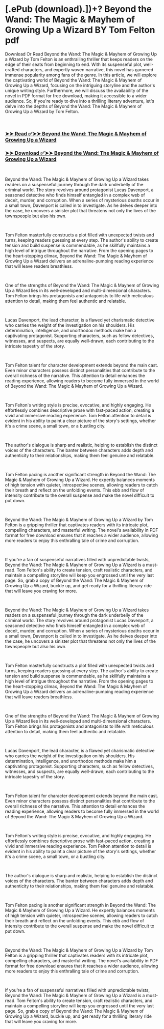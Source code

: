 # [.ePub (download).])+? Beyond the Wand: The Magic & Mayhem of Growing Up a Wizard BY Tom Felton pdf

<p>Download Or Read Beyond the Wand: The Magic & Mayhem of Growing Up a Wizard by Tom Felton is an enthralling thriller that keeps readers on the edge of their seats from beginning to end. With its suspenseful plot, well-crafted characters, and expertly woven narrative, this novel has garnered immense popularity among fans of the genre. In this article, we will explore the captivating world of Beyond the Wand: The Magic & Mayhem of Growing Up a Wizard, focusing on the intriguing storyline and the author's unique writing style. Furthermore, we will discuss the availability of the novel in PDF format for free download, making it accessible to a wider audience. So, if you're ready to dive into a thrilling literary adventure, let's delve into the depths of Beyond the Wand: The Magic & Mayhem of Growing Up a Wizard by Tom Felton.</p>
<p>&nbsp;</p>

### [➤➤ Read ✅➤➤ Beyond the Wand: The Magic & Mayhem of Growing Up a Wizard](https://pdf2worldwide.blogspot.com/id/61062194)

### [➤➤ Download ✅➤➤ Beyond the Wand: The Magic & Mayhem of Growing Up a Wizard](https://pdf2worldwide.blogspot.com/id/61062194)

<p>&nbsp;</p>
<p>Beyond the Wand: The Magic & Mayhem of Growing Up a Wizard takes readers on a suspenseful journey through the dark underbelly of the criminal world. The story revolves around protagonist Lucas Davenport, a seasoned detective who finds himself entangled in a complex web of deceit, murder, and corruption. When a series of mysterious deaths occur in a small town, Davenport is called in to investigate. As he delves deeper into the case, he uncovers a sinister plot that threatens not only the lives of the townspeople but also his own.</p>
<p>&nbsp;</p>
<p>Tom Felton masterfully constructs a plot filled with unexpected twists and turns, keeping readers guessing at every step. The author's ability to create tension and build suspense is commendable, as he skillfully maintains a high level of intrigue throughout the narrative. From the opening pages to the heart-stopping climax, Beyond the Wand: The Magic & Mayhem of Growing Up a Wizard delivers an adrenaline-pumping reading experience that will leave readers breathless.</p>
<p>&nbsp;</p>
<p>One of the strengths of Beyond the Wand: The Magic & Mayhem of Growing Up a Wizard lies in its well-developed and multi-dimensional characters. Tom Felton brings his protagonists and antagonists to life with meticulous attention to detail, making them feel authentic and relatable.</p>
<p>&nbsp;</p>
<p>Lucas Davenport, the lead character, is a flawed yet charismatic detective who carries the weight of the investigation on his shoulders. His determination, intelligence, and unorthodox methods make him a captivating protagonist. Supporting characters, such as fellow detectives, witnesses, and suspects, are equally well-drawn, each contributing to the intricate tapestry of the story.</p>
<p>&nbsp;</p>
<p>Tom Felton talent for character development extends beyond the main cast. Even minor characters possess distinct personalities that contribute to the overall richness of the narrative. This attention to detail enhances the reading experience, allowing readers to become fully immersed in the world of Beyond the Wand: The Magic & Mayhem of Growing Up a Wizard.</p>
<p>&nbsp;</p>
<p>Tom Felton's writing style is precise, evocative, and highly engaging. He effortlessly combines descriptive prose with fast-paced action, creating a vivid and immersive reading experience. Tom Felton attention to detail is evident in his ability to paint a clear picture of the story's settings, whether it's a crime scene, a small town, or a bustling city.</p>
<p>&nbsp;</p>
<p>The author's dialogue is sharp and realistic, helping to establish the distinct voices of the characters. The banter between characters adds depth and authenticity to their relationships, making them feel genuine and relatable.</p>
<p>&nbsp;</p>
<p>Tom Felton pacing is another significant strength in Beyond the Wand: The Magic & Mayhem of Growing Up a Wizard. He expertly balances moments of high tension with quieter, introspective scenes, allowing readers to catch their breath and reflect on the unfolding events. This ebb and flow of intensity contribute to the overall suspense and make the novel difficult to put down.</p>
<p>&nbsp;</p>
<p>Beyond the Wand: The Magic & Mayhem of Growing Up a Wizard by Tom Felton is a gripping thriller that captivates readers with its intricate plot, compelling characters, and masterful writing. The novel's availability in PDF format for free download ensures that it reaches a wider audience, allowing more readers to enjoy this enthralling tale of crime and corruption.</p>
<p>&nbsp;</p>
<p>If you're a fan of suspenseful narratives filled with unpredictable twists, Beyond the Wand: The Magic & Mayhem of Growing Up a Wizard is a must-read. Tom Felton's ability to create tension, craft realistic characters, and maintain a compelling storyline will keep you engrossed until the very last page. So, grab a copy of Beyond the Wand: The Magic & Mayhem of Growing Up a Wizard, buckle up, and get ready for a thrilling literary ride that will leave you craving for more.</p>
<p>&nbsp;</p>
<p>Beyond the Wand: The Magic & Mayhem of Growing Up a Wizard takes readers on a suspenseful journey through the dark underbelly of the criminal world. The story revolves around protagonist Lucas Davenport, a seasoned detective who finds himself entangled in a complex web of deceit, murder, and corruption. When a series of mysterious deaths occur in a small town, Davenport is called in to investigate. As he delves deeper into the case, he uncovers a sinister plot that threatens not only the lives of the townspeople but also his own.</p>
<p>&nbsp;</p>
<p>Tom Felton masterfully constructs a plot filled with unexpected twists and turns, keeping readers guessing at every step. The author's ability to create tension and build suspense is commendable, as he skillfully maintains a high level of intrigue throughout the narrative. From the opening pages to the heart-stopping climax, Beyond the Wand: The Magic & Mayhem of Growing Up a Wizard delivers an adrenaline-pumping reading experience that will leave readers breathless.</p>
<p>&nbsp;</p>
<p>One of the strengths of Beyond the Wand: The Magic & Mayhem of Growing Up a Wizard lies in its well-developed and multi-dimensional characters. Tom Felton brings his protagonists and antagonists to life with meticulous attention to detail, making them feel authentic and relatable.</p>
<p>&nbsp;</p>
<p>Lucas Davenport, the lead character, is a flawed yet charismatic detective who carries the weight of the investigation on his shoulders. His determination, intelligence, and unorthodox methods make him a captivating protagonist. Supporting characters, such as fellow detectives, witnesses, and suspects, are equally well-drawn, each contributing to the intricate tapestry of the story.</p>
<p>&nbsp;</p>
<p>Tom Felton talent for character development extends beyond the main cast. Even minor characters possess distinct personalities that contribute to the overall richness of the narrative. This attention to detail enhances the reading experience, allowing readers to become fully immersed in the world of Beyond the Wand: The Magic & Mayhem of Growing Up a Wizard.</p>
<p>&nbsp;</p>
<p>Tom Felton's writing style is precise, evocative, and highly engaging. He effortlessly combines descriptive prose with fast-paced action, creating a vivid and immersive reading experience. Tom Felton attention to detail is evident in his ability to paint a clear picture of the story's settings, whether it's a crime scene, a small town, or a bustling city.</p>
<p>&nbsp;</p>
<p>The author's dialogue is sharp and realistic, helping to establish the distinct voices of the characters. The banter between characters adds depth and authenticity to their relationships, making them feel genuine and relatable.</p>
<p>&nbsp;</p>
<p>Tom Felton pacing is another significant strength in Beyond the Wand: The Magic & Mayhem of Growing Up a Wizard. He expertly balances moments of high tension with quieter, introspective scenes, allowing readers to catch their breath and reflect on the unfolding events. This ebb and flow of intensity contribute to the overall suspense and make the novel difficult to put down.</p>
<p>&nbsp;</p>
<p>Beyond the Wand: The Magic & Mayhem of Growing Up a Wizard by Tom Felton is a gripping thriller that captivates readers with its intricate plot, compelling characters, and masterful writing. The novel's availability in PDF format for free download ensures that it reaches a wider audience, allowing more readers to enjoy this enthralling tale of crime and corruption.</p>
<p>&nbsp;</p>
<p>If you're a fan of suspenseful narratives filled with unpredictable twists, Beyond the Wand: The Magic & Mayhem of Growing Up a Wizard is a must-read. Tom Felton's ability to create tension, craft realistic characters, and maintain a compelling storyline will keep you engrossed until the very last page. So, grab a copy of Beyond the Wand: The Magic & Mayhem of Growing Up a Wizard, buckle up, and get ready for a thrilling literary ride that will leave you craving for more.</p>
<p>&nbsp;</p>
